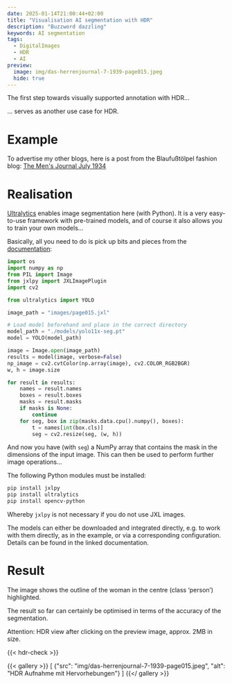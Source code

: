 ```yaml
---
date: 2025-01-14T21:00:44+02:00
title: "Visualisation AI segmentation with HDR"
description: "Buzzword dazzling"
keywords: AI segmentation
tags:
  - DigitalImages
  - HDR
  - AI
preview:
  image: img/das-herrenjournal-7-1939-page015.jpeg
  hide: true
---
```


The first step towards visually supported annotation with HDR...
<!--more-->

... serves as another use case for HDR.

# Example

To advertise my other blogs, here is a post from the Blaufußtölpel fashion blog: [The Men's Journal July 1934](https://xn--blaufusstlpel-qmb.de/post/das-herrenjournal-7-1939/)

# Realisation

[Ultralytics](https://www.ultralytics.com/de) enables image segmentation here (with Python). It is a very easy-to-use framework with pre-trained models, and of course it also allows you to train your own models...

Basically, all you need to do is pick up bits and pieces from the [documentation](https://docs.ultralytics.com/tasks/segment/):

```python
import os
import numpy as np
from PIL import Image
from jxlpy import JXLImagePlugin
import cv2

from ultralytics import YOLO

image_path = "images/page015.jxl"

# Load model beforehand and place in the correct directory
model_path = "./models/yolo11x-seg.pt"
model = YOLO(model_path)

image = Image.open(image_path)
results = model(image, verbose=False)
np_image = cv2.cvtColor(np.array(image), cv2.COLOR_RGB2BGR)
w, h = image.size

for result in results:
    names = result.names
    boxes = result.boxes
    masks = result.masks 
    if masks is None:
        continue
    for seg, box in zip(masks.data.cpu().numpy(), boxes):
        t = names[int(box.cls)]
        seg = cv2.resize(seg, (w, h))

```

And now you have (with `seg`) a NumPy array that contains the mask in the dimensions of the input image. This can then be used to perform further image operations...

The following Python modules must be installed:

```bash
pip install jxlpy
pip install ultralytics
pip install opencv-python
```

Whereby `jxlpy` is not necessary if you do not use JXL images.

The models can either be downloaded and integrated directly, e.g. to work with them directly, as in the example, or via a corresponding configuration. Details can be found in the linked documentation.

# Result

The image shows the outline of the woman in the centre (class ‘person’) highlighted.

The result so far can certainly be optimised in terms of the accuracy of the segmentation.

Attention: HDR view after clicking on the preview image, approx. 2MB in size.

{{< hdr-check >}}

{{< gallery >}}
[
  {"src": "img/das-herrenjournal-7-1939-page015.jpeg", "alt": "HDR Aufnahme mit Hervorhebungen"}
]
{{</ gallery >}}